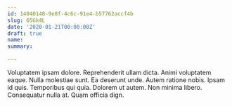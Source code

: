 ```yaml
---
id: 14040148-9e8f-4c6c-91e4-b57762accf4b
slug: 65Gk4L
date: '2020-01-21T00:00:00Z'
draft: true
name: 
summary: 

---
```


Voluptatem ipsam dolore. Reprehenderit ullam dicta. Animi voluptatem eaque. Nulla molestiae sunt. Ea deserunt unde. Autem ratione nobis. Ipsam id quis. Temporibus qui quia. Dolorem ut autem. Non minima libero. Consequatur nulla at. Quam officia dign.
